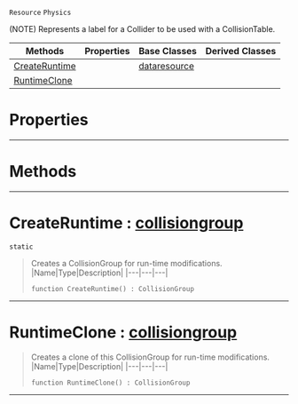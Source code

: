  `Resource` `Physics`



(NOTE) Represents a label for a Collider to be used with a CollisionTable.

|Methods|Properties|Base Classes|Derived Classes|
|---|---|---|---|
|[ CreateRuntime](https://github.com/ZilchEngine/ZilchDocs/blob/master/code_reference/class_reference/collisiongroup.markdown#createruntime-zero-engin)| |[dataresource](https://github.com/ZilchEngine/ZilchDocs/blob/master/code_reference/class_reference/dataresource.markdown)| |
|[ RuntimeClone](https://github.com/ZilchEngine/ZilchDocs/blob/master/code_reference/class_reference/collisiongroup.markdown#runtimeclone-zero-engine)| | | |


 #  Properties


---  
 #  Methods


---  
 #  CreateRuntime : [collisiongroup](https://github.com/ZilchEngine/ZilchDocs/blob/master/code_reference/class_reference/collisiongroup.markdown)

 `static`

> Creates a CollisionGroup for run-time modifications.
> |Name|Type|Description|
> |---|---|---|
> ``` lang=cpp, name=Nada
> function CreateRuntime() : CollisionGroup
> ``` 


---  
 #  RuntimeClone : [collisiongroup](https://github.com/ZilchEngine/ZilchDocs/blob/master/code_reference/class_reference/collisiongroup.markdown)

> Creates a clone of this CollisionGroup for run-time modifications.
> |Name|Type|Description|
> |---|---|---|
> ``` lang=cpp, name=Nada
> function RuntimeClone() : CollisionGroup
> ``` 


---  
 

 